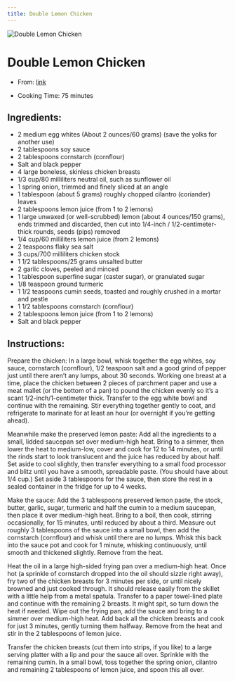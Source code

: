 ```yaml
---
title: Double Lemon Chicken
---
```


![Double Lemon Chicken](https://static01.nyt.com/images/2021/10/20/dining/15ottolenghi-rex/merlin_194143470_f7fa28fa-f260-4f34-8e1e-a2fd7a2bb592-articleLarge.jpg)

# Double Lemon Chicken

- From: [link](https://cooking.nytimes.com/recipes/1022656-double-lemon-chicen)

- Cooking Time: 75 minutes

## Ingredients:

- 2 medium egg whites (About 2 ounces/60 grams) (save the yolks for another use)
- 2 tablespoons soy sauce
- 2 tablespoons cornstarch (cornflour)
- Salt and black pepper
- 4 large boneless, skinless chicken breasts
- 1/3 cup/80 milliliters neutral oil, such as sunflower oil
- 1 spring onion, trimmed and finely sliced at an angle
- 1 tablespoon (about 5 grams) roughly chopped cilantro (coriander) leaves
- 2 tablespoons lemon juice (from 1 to 2 lemons)
- 1 large unwaxed (or well-scrubbed) lemon (about 4 ounces/150 grams), ends trimmed and discarded, then cut into 1/4-inch / 1/2-centimeter-thick rounds, seeds (pips) removed
- 1/4 cup/60 milliliters lemon juice (from 2 lemons)
- 2 teaspoons flaky sea salt
- 3 cups/700 milliliters chicken stock
- 1 1/2 tablespoons/25 grams unsalted butter
- 2 garlic cloves, peeled and minced
- 1 tablespoon superfine sugar (caster sugar), or granulated sugar
- 1/8 teaspoon ground turmeric
- 1 1/2 teaspoons cumin seeds, toasted and roughly crushed in a mortar and pestle
- 1 1/2 tablespoons cornstarch (cornflour)
- 2 tablespoons lemon juice (from 1 to 2 lemons)
- Salt and black pepper

## Instructions:

Prepare the chicken: In a large bowl, whisk together the egg whites, soy sauce, cornstarch (cornflour), 1/2 teaspoon salt and a good grind of pepper just until there aren’t any lumps, about 30 seconds. Working one breast at a time, place the chicken between 2 pieces of parchment paper and use a meat mallet (or the bottom of a pan) to pound the chicken evenly so it’s a scant 1/2-inch/1-centimeter thick. Transfer to the egg white bowl and continue with the remaining. Stir everything together gently to coat, and refrigerate to marinate for at least an hour (or overnight if you’re getting ahead).

Meanwhile make the preserved lemon paste: Add all the ingredients to a small, lidded saucepan set over medium-high heat. Bring to a simmer, then lower the heat to medium-low, cover and cook for 12 to 14 minutes, or until the rinds start to look translucent and the juice has reduced by about half. Set aside to cool slightly, then transfer everything to a small food processor and blitz until you have a smooth, spreadable paste. (You should have about 1/4 cup.) Set aside 3 tablespoons for the sauce, then store the rest in a sealed container in the fridge for up to 4 weeks.

Make the sauce: Add the 3 tablespoons preserved lemon paste, the stock, butter, garlic, sugar, turmeric and half the cumin to a medium saucepan, then place it over medium-high heat. Bring to a boil, then cook, stirring occasionally, for 15 minutes, until reduced by about a third. Measure out roughly 3 tablespoons of the sauce into a small bowl, then add the cornstarch (cornflour) and whisk until there are no lumps. Whisk this back into the sauce pot and cook for 1 minute, whisking continuously, until smooth and thickened slightly. Remove from the heat.

Heat the oil in a large high-sided frying pan over a medium-high heat. Once hot (a sprinkle of cornstarch dropped into the oil should sizzle right away), fry two of the chicken breasts for 3 minutes per side, or until nicely browned and just cooked through. It should release easily from the skillet with a little help from a metal spatula. Transfer to a paper towel-lined plate and continue with the remaining 2 breasts. It might spit, so turn down the heat if needed. Wipe out the frying pan, add the sauce and bring to a simmer over medium-high heat. Add back all the chicken breasts and cook for just 3 minutes, gently turning them halfway. Remove from the heat and stir in the 2 tablespoons of lemon juice.

Transfer the chicken breasts (cut them into strips, if you like) to a large serving platter with a lip and pour the sauce all over. Sprinkle with the remaining cumin. In a small bowl, toss together the spring onion, cilantro and remaining 2 tablespoons of lemon juice, and spoon this all over.

